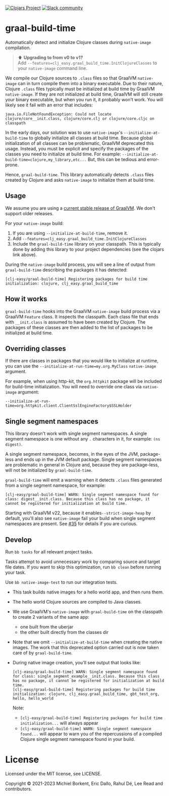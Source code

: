 [![Clojars Project](https://img.shields.io/clojars/v/com.github.clj-easy/graal-build-time.svg)](https://clojars.org/com.github.clj-easy/graal-build-time)
[![Slack community](https://img.shields.io/badge/Slack-chat-blue?style=flat-square)](https://clojurians.slack.com/archives/C02DQFVS0MC)

# graal-build-time

Automatically detect and initialize Clojure classes during `native-image` compilation.

> ⬆️ **Upgrading to from v0 to v1?** <br>
> Add `--features=clj_easy.graal_build_time.InitClojureClasses` to your `native-image` command line.

We compile our Clojure sources to `.class` files so that GraalVM `native-image` can in turn compile them into a binary executable.
Due to their nature, Clojure `.class` files typically must be initialized at build time by GraalVM `native-image`.
If they are not initialized at build time, GraalVM will still create your binary executable, but when you run it, it probably won't work. 
You will likely see it fail with an error that includes:
```
java.io.FileNotFoundException: Could not locate clojure/core__init.class, clojure/core.clj or clojure/core.cljc on classpath
```

In the early days, our solution was to use `native-image`'s `--initialize-at-build-time` to globally initialize all classes at build time.
Because global initialization of all classes can be problematic, GraalVM deprecated this usage.
Instead, you must be explicit and specify the packages of the classes you need to initialize at build time.
For example: `--initialize-at-build-time=clojure,my_library,etc...`
But, this can be tedious and error-prone.

Hence, `graal-build-time`.
This library automatically detects `.class` files created by Clojure and asks `native-image` to initialize them at build time. 

## Usage

We assume you are using a [current stable release of GraalVM](https://github.com/graalvm/graalvm-ce-builds/releases/).
We don't support older releases.

For your `native-image` build:
1. If you are using `--initialize-at-build-time`, remove it.
2. Add `--features=clj_easy.graal_build_time.InitClojureClasses`
3. Include the `graal-build-time` library on your classpath.
This is typically done by adding this library to your project dependencies (see the clojars link above).

During the `native-image` build process, you will see a line of output from `graal-build-time` describing the packages it has detected:

```
[clj-easy/graal-build-time] Registering packages for build time initialization: clojure, clj_easy.graal_build_time
```

## How it works

`graal-build-time` hooks into the GraalVM `native-image` build process via a GraalVM `Feature` class.
It inspects the classpath. 
Each class file that ends with `__init.class` is assumed to have been created by Clojure. 
The packages of these classes are then added to the list of packages to be initialized at build time.

## Overriding classes

If there are classes in packages that you would like to initialize at runtime, you can 
use the `--initialize-at-run-time=my.org.MyClass` `native-image` argument. 

For example, when using http-kit, the `org.httpkit` package will be included for
build-time initialization. You will need to override one class via `native-image` argument:
```
--initialize-at-run-time=org.httpkit.client.ClientSslEngineFactory$SSLHolder
```

## Single segment namespaces

This library doesn't work with single segment namespaces.
A single segment namespace is one without any `.` characters in it, for example: `(ns digest)`.

A single segment namespace, becomes, in the eyes of the JVM, package-less and ends up in the JVM default package.
Single segment namespaces are problematic in general in Clojure and, because they are package-less, will not be initialized by `graal-build-time`.

`graal-build-time` will emit a warning when it detects `.class` files generated from a single segment namespace, for example:

```
[clj-easy/graal-build-time] WARN: Single segment namespace found for class: digest__init.class. Because this class has no package, it cannot be registered for initialization at build time. 
```

Starting with GraalVM v22, because it enables`--strict-image-heap` by default, you'll also see `native-image` fail your build when single segment namespaces are present.
See [#35](https://github.com/clj-easy/graal-build-time/issues/35) for details if you are curious.

## Develop

Run `bb tasks` for all relevant project tasks.

Tasks attempt to avoid unnecessary work by comparing source and target file dates.
If you want to skip this optimization, run `bb clean` before running your task.

Use `bb native-image-test` to run our integration tests.
- This task builds native images for a hello world app, and then runs them.
- The hello world Clojure sources are compiled to Java classes.
- We use GraalVM's `native-image` with `graal-build-time` on the classpath to create 2 variants of the same app:
  - one built from the uberjar
  - the other built directly from the classes dir
- Note that we omit `--initialize-at-build-time` when creating the native images.
The work that this deprecated option carried out is now taken care of by `graal-build-time`.
- During native image creation, you'll see output that looks like:

    ```
    [clj-easy/graal-build-time] WARN: Single segment namespace found for class: single_segment_example__init.class. Because this class has no package, it cannot be registered for initialization at build time.
    [clj-easy/graal-build-time] Registering packages for build time initialization: clojure, clj_easy.graal_build_time, gbt_test_org, hello, hello_world
    ```
    Note:
    - `[clj-easy/graal-build-time] Registering packages for build time initialization...` will always appear
    - `[clj-easy/graal-build-time] WARN: Single segment namespace found...` will appear to warn you of the repercussions of a compiled Clojure single segment namespace found in your build.

# License

Licensed under the MIT license, see LICENSE.

Copyright © 2021-2023 Michiel Borkent, Eric Dallo, Rahul Dé, Lee Read and contributors.
